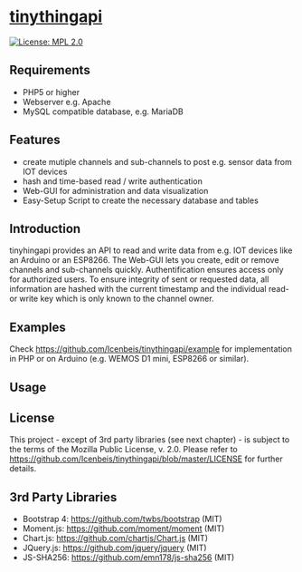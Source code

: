 # [tinythingapi](https://github.com/Icenbeis/tinythingapi)

[![License: MPL 2.0](https://img.shields.io/badge/License-MPL%202.0-brightgreen.svg)](https://opensource.org/licenses/MPL-2.0)

## Requirements
- PHP5 or higher
- Webserver e.g. Apache
- MySQL compatible database, e.g. MariaDB

## Features
- create mutiple channels and sub-channels to post e.g. sensor data from IOT devices
- hash and time-based read / write authentication
- Web-GUI for administration and data visualization
- Easy-Setup Script to create the necessary database and tables

## Introduction
tinyhingapi provides an API to read and write data from e.g. IOT devices like an Arduino or an ESP8266. The Web-GUI lets you create, edit or remove channels and sub-channels quickly. Authentification ensures access only for authorized users. To ensure integrity of sent or requested data, all information are hashed with the current timestamp and the individual read- or write key which is only known to the channel owner.

## Examples
Check https://github.com/Icenbeis/tinythingapi/example for implementation in PHP or on Arduino (e.g. WEMOS D1 mini, ESP8266 or similar).

## Usage

## License
This project - except of 3rd party libraries (see next chapter) -  is subject to the terms of the Mozilla Public License, v. 2.0. Please refer to https://github.com/Icenbeis/tinythingapi/blob/master/LICENSE for further details.


## 3rd Party Libraries

- Bootstrap 4: https://github.com/twbs/bootstrap (MIT)
- Moment.js: https://github.com/moment/moment (MIT)
- Chart.js: https://github.com/chartjs/Chart.js (MIT)
- JQuery.js: https://github.com/jquery/jquery (MIT)
- JS-SHA256: https://github.com/emn178/js-sha256 (MIT)
